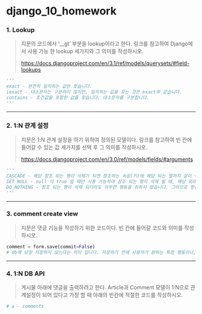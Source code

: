 # django_10_homework





### 1. Lookup

> 지문의 코드에서 ‘__gt’ 부분을 lookup이라고 한다. 링크를 참고하여 Django에서 사용 가능 한 lookup 세가지와 그 의미를 작성하시오.
>
> https://docs.djangoproject.com/en/3.1/ref/models/querysets/#field-lookups

``` python
'''
exact - 완전히 일치하는 값만 찾습니다.
iexact - 대소문자는 구분하지 않지만, 일치하는 값을 찾는 것은 exact와 같습니다.
contains - 조건값을 포함한 값을 찾습니다. 대소문자를 구분합니다.
'''
```



___



### 2.  1:N 관계 설정

> 지문은 1:N 관계 설정을 하기 위하여 정의된 모델이다. 링크를 참고하여 빈 칸에 들어갈 수 있는 값 세가지를 선택 후 그 의미를 작성하시오.
>
> https://docs.djangoproject.com/en/3.0/ref/models/fields/#arguments

``` python
'''
CASCADE - 해당 참조 되는 행이 삭제가 되면 참조하는 속성(키)에 해당 되는 열까지 같이 삭제 되는 속성입니다.
SET_NULL - null 이 true 일 때만 사용 가능하며 참조 되는 행이 삭제 될 때, 해당 외래키를 null로 만듭니다.
DO_NOTHING - 참조 되는 행이 삭제 되더라도 아무런 행동을 취하지 않습니다. 그러므로 항상 참조 무결성을 깨트릴 수 있음을 염두해 두어야 합니다.
'''
```



___



### 3. comment create view

> 지문은 댓글 기능을 작성하기 위한 코드이다. 빈 칸에 들어갈 코드와 의미를 작성하시오.

``` python
comment = form.save(commit=False)
# db에 당장 저장하지 않는다는 의미 입니다. 저장하기 전에 사용자가 원하는 특정 행동이나, 특정 정보를 추가해야 겠다고 판단했을 때, 사용하게 됩니다.
```



___



### 4.  1:N DB API

> 게시물 아래에 댓글을 출력하려고 한다. Article과 Comment 모델이 1:N으로 관계설정이 되어 있다고 가정 할 때 아래의 빈칸에 적절한 코드를 작성하시오.

``` python
# a - comments
```

